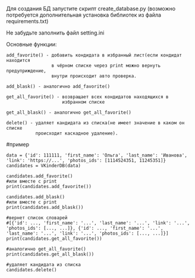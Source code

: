 Для создания БД запустите скрипт create_database.py (возможно потребуется дополнительная установка библиотек из файла requirements.txt)

Не забудьте заполнить файл setting.ini

Основные функции:
    
    add_favorite() - добавить кондидата в избранный лист(если кондидат находится
                     в чёрном списке через print можно вернуть предуприждение, 
                     внутри происходит авто проверка.
    
    add_blask() - аналогично add_favorite()

    get_all_favorite() - возвращает всех кондидатов находящихся в 
                         избранном списке 

    get_all_blask() - аналогично get_all_favorite()

    delete() - удаляет кандидата из списка(не имеет значение в каком он списке
               происходит каскадное удаление).
    


#пример 

    data = {'id': 111111, 'first_name': 'Ольга', 'last_name': 'Иванова', 'link': 'https://...', 'photos_ids': [1114524351, 11245351]}
    candidates = VKinderDB(data)

    candidates.add_favorite()
    #или вместе с print
    print(candidates.add_favorite())

    candidates.add_blask()
    #или вместе с print
    print(candidates.add_blask())

    #вернет список словарей
    #[{'id': ..., 'first_name': '...', 'last_name': '...', 'link': '...', 'photos_ids': [..., ...]}, {'id': ..., 'first_name': '...', 'last_name': '...', 'link': '...', 'photos_ids': [..., ...]}]
    print(candidates.get_all_favorite())

    #аналогично get_all_favorite()
    print(candidates.get_all_blask())
    
    #удаляет кандидата из списка
    candidates.delete()

